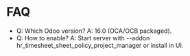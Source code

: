 # FAQ

- Q: Which Odoo version? A: 16.0 (OCA/OCB packaged).
- Q: How to enable? A: Start server with --addon hr_timesheet_sheet_policy_project_manager or install in UI.
